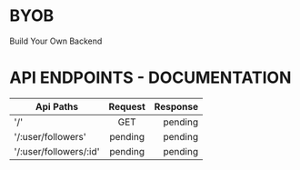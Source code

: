 # BYOB
Build Your Own Backend 


# API ENDPOINTS - DOCUMENTATION

| Api Paths             | Request       | Response  |
| --------------------  |:-------------:| -----:|
| '/'                   | GET           |   pending |
| '/:user/followers'    | pending       |   pending |
| '/:user/followers/:id'| pending       |   pending |


